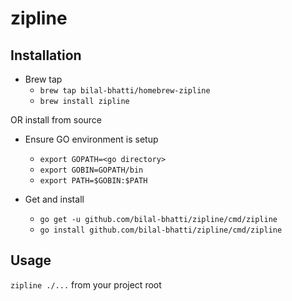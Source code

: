 # zipline


## Installation
* Brew tap
    * `brew tap bilal-bhatti/homebrew-zipline`
    * `brew install zipline`

OR install from source

* Ensure GO environment is setup
    * `export GOPATH=<go directory>`
    * `export GOBIN=GOPATH/bin`
    * `export PATH=$GOBIN:$PATH`

* Get and install
    * `go get -u github.com/bilal-bhatti/zipline/cmd/zipline`
    * `go install github.com/bilal-bhatti/zipline/cmd/zipline`

## Usage
`zipline ./...` from your project root

